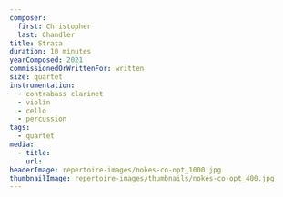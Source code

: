 ```yaml
---
composer:
  first: Christopher
  last: Chandler
title: Strata
duration: 10 minutes
yearComposed: 2021
commissionedOrWrittenFor: written
size: quartet
instrumentation:
  - contrabass clarinet
  - violin
  - cello
  - percussion
tags:
  - quartet
media:
  - title:
    url:
headerImage: repertoire-images/nokes-co-opt_1000.jpg
thumbnailImage: repertoire-images/thumbnails/nokes-co-opt_400.jpg
---
```

